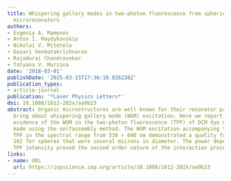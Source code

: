 ```yaml
---
title: Whispering gallery modes in two-photon fluorescence from spherical DCM dye
  microresonators
authors:
- Evgeniy A. Mamonov
- Anton I. Maydykovskiy
- Nikolai V. Mitetelo
- Dasari Venkatakrishnarao
- Rajadurai Chandrasekar
- Tatyana V. Murzina
date: '2018-03-01'
publishDate: '2025-03-15T17:36:10.826238Z'
publication_types:
- article-journal
publication: '*Laser Physics Letters*'
doi: 10.1088/1612-202x/aa9b23
abstract: Organic microstructures are well known for their resonator properties, which
  bring about whispering gallery mode (WGM) excitation. Here we report on experimental
  evidence of the WGM in the two-photon fluorescence (TPF) of DCM dye microspheres
  made using the selfassembly method. The WGM excitation accompanying the overall
  TPF in the spectral range from 530 ÷ 640 nm demonstrated a quality factor of approximately
  102 for spheres that were several microns in diameter. The power dependence of the
  TPF intensity proved the second order nature of the interaction process involved.
links:
- name: URL
  url: https://iopscience.iop.org/article/10.1088/1612-202X/aa9b23
---
```

